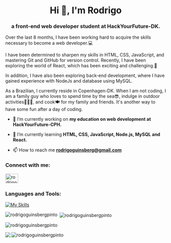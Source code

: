 <h1 align="center">Hi 👋, I'm Rodrigo</h1>

<h3 align="center">a front-end web developer student at HackYourFuture-DK.</h3>

<p align="left">Over the last 8 months, I have been working hard to acquire the skills necessary to become a web developer.💻</p>

<p align="left">I have been determined to sharpen my skills in HTML, CSS, JavaScript, and mastering Git and GitHub for version control. Recently, I have been exploring the world of React, which has been exciting and challenging.🎯</p>

<p align="left">In addition, I have also been exploring back-end development, where I have gained experience with NodeJs and database using MySQL.</p>

<p align="left">As a Brazilian, I currently reside in Copenhagen-DK. When I am not coding, I am a family guy who loves to spend time by the sea😎, indulge in outdoor activities🤾🏻‍♂️, and cook🍽️ for my family and friends. It's another way to have some fun after a day of coding.</p>

- 🔭 I’m currently working on **my education on web development at HackYourFuture-CPH.**

- 🌱 I’m currently learning **HTML, CSS, JavaScript, Node.js, MySQL and React.**

- 📫 How to reach me **rodrigoguinsberg@gmail.com**

<h3 align="left">Connect with me:</h3>

<p align="left"><a href="https://linkedin.com/in/rodrigo-guinsberg-pinto-252a29238/" target="blank"><img align="center" src="https://raw.githubusercontent.com/rahuldkjain/github-profile-readme-generator/master/src/images/icons/Social/linked-in-alt.svg" alt="rodrigo-guinsberg-pinto-252a29238/" height="30" width="40" /></a>
</p>

<h3 align="left">Languages and Tools:</h3>

[![My Skills](https://skillicons.dev/icons?i=js,html,css,mysql,nodejs,postman,react,vscode,git)](https://skillicons.dev)

<p><img align="left" src="https://github-readme-stats.vercel.app/api/top-langs?username=rodrigoguinsbergpinto&show_icons=true&locale=en&layout=compact" alt="rodrigoguinsbergpinto" /></p>

<p>&nbsp;<img align="center" src="https://github-readme-stats.vercel.app/api?username=rodrigoguinsbergpinto&show_icons=true&locale=en" alt="rodrigoguinsbergpinto" /></p>

<p><img align="center" src="https://github-readme-streak-stats.herokuapp.com/?user=rodrigoguinsbergpinto&" alt="rodrigoguinsbergpinto" /></p>

<a href="https://www.codewars.com/users/RGPinto" traget="_blank"><img align="left" src="https://www.codewars.com/users/RGPinto/badges/micro" /></a>

<p align="left"> <img src="https://komarev.com/ghpvc/?username=rodrigoguinsbergpinto&label=Profile%20views&color=0e75b6&style=flat" alt="rodrigoguinsbergpinto" /> </p>
